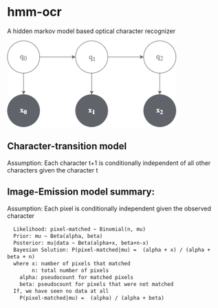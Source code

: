 # hmm-ocr
A hidden markov model based optical character recognizer 

<img src="./hmm.png" alt-text="hmm" />

## Character-transition model
Assumption: Each character t+1 is conditionally independent of all other characters given the character t

##  Image-Emission model summary:
Assumption: Each pixel is conditionally independent given the observed character

```
  Likelihood: pixel-matched ~ Binomial(n, mu)
  Prior: mu ~ Beta(alpha, beta)
  Posterior: mu|data ~ Beta(alpha+x, beta+n-x)
  Bayesian Solution: P(pixel-matched|mu) =  (alpha + x) / (alpha + beta + n)
  where x: number of pixels that matched
        n: total number of pixels
    alpha: pseudocount for matched pixels
    beta: pseudocount for pixels that were not matched
  If, we have seen no data at all
    P(pixel-matched|mu) =  (alpha) / (alpha + beta)
```
